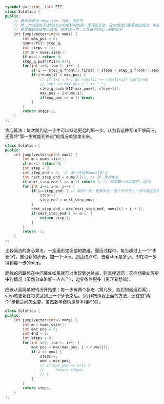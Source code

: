 ```c++
typedef pair<int, int> PII;
class Solution {
public:
    // 最开始递归 memorize，TLE，很正常
    // 第二次试图每次找到step的更新的位置，发现很复杂，应为后面的会覆盖前面的，需要一个队列，一个pair，情况处理得更复杂了
    // 最优解是直接贪心算法，要再想一想；尤其是它和dp问题的区别
    int jump(vector<int>& nums) {
        int max_pos = 0;
        queue<PII> step_q;
        int steps = -1;
        int m = nums.size();
        if(m<=1) return 0;
        step_q.push(PII(0,0));
        for(int i=0; i<m-1; i++) {
            if(i == step_q.front().first) { steps = step_q.front().second; step_q.pop();}
            if(i+nums[i] > max_pos) {
                // if(i+1 < m-1 && nums[i] <= nums[i+1]) continue;
                // cout << max_pos + 1 << " ";
                step_q.push(PII(max_pos+1, steps+1));
                max_pos = i+nums[i];
                if(max_pos >= m-1) break;
            }
        }
        return steps+1;
    }
};
```


贪心算法：每次跳到这一步中可以抵达更远的那一步。认为我这种写法不够简洁，还得将“第一步就能到终点”的情况单独拿出来。

```c++
class Solution {
public:
    int jump(vector<int>& nums) {
        int m = nums.size();
        if(m<=1) return 0;
        int step = 0; 
        int step_end = 0;  // 第一步迈到nums[0]上
        int next_step_end = nums[0]+1; // 第一步的步长
        if(next_step_end-1 >= m-1) return 1; // 如果第一步就能到，返回1
        for(int i=0; i<m; i++) {
            if(i==step_end) { // 新的一步，更新步长。这个步长是上一步中能走到的最远处。
                step++;
                step_end = next_step_end;
            }
            next_step_end = max(next_step_end, nums[i] + i + 1);
            if(next_step_end-1 >= m-1) {
                return step+1;
            }
        }
        return -1;
    }
};
```

比较简洁的贪心算法。一定遍历完全部的数组。遍历过程中，每当超过上一个“步长”时，重设新的步长，加一个step。到达终点时，去看step是多少。即在每一步得到每一步的step。

而我的思路想在中间某处如果就可以发现到达终点，则直接返回；这样想要处理更多的情况（虽然效率略好一点点？），边界条件更多（更容易想错）。

应该从最简单的情况开始想：每一步有两个状态（第几步，能到的最远距离），step的更新在每次达到上一个步长之后。（而非按照我上面的方法，还在想“两个”步数之间怎么变，虽然数学结构是基本相同的）。

```c++
class Solution {
public:
    int jump(vector<int>& nums) {
        int m = nums.size();
        int max_pos = 0;
        int end = 0;
        int steps = 0;
        for(int i=0; i<m-1; i++) {
            max_pos = max(max_pos, i + nums[i]);
            if(i == end) {
                steps++;
                end = max_pos;
                // if(max_pos >= m-1) {
                //     return steps;
                // }
            }
        }
        return steps;
    }
};
```